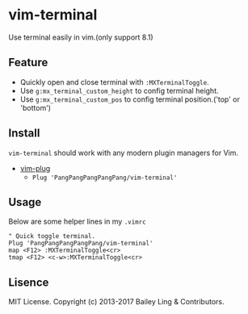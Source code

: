 # vim-terminal
Use terminal easily in vim.(only support 8.1)

## Feature
* Quickly open and close terminal with `:MXTerminalToggle`.
* Use `g:mx_terminal_custom_height` to config terminal height.
* Use `g:mx_terminal_custom_pos` to config terminal position.('top' or 'bottom')


## Install
`vim-terminal` should work with any modern plugin managers for Vim.
* [vim-plug](https://github.com/junegunn/vim-plug)
  * `Plug 'PangPangPangPangPang/vim-terminal'`
  
## Usage
Below are some helper lines in my `.vimrc`

```vim
" Quick toggle terminal.
Plug 'PangPangPangPangPang/vim-terminal'
map <F12> :MXTerminalToggle<cr>
tmap <F12> <c-w>:MXTerminalToggle<cr>
```

## Lisence
MIT License. Copyright (c) 2013-2017 Bailey Ling & Contributors.
